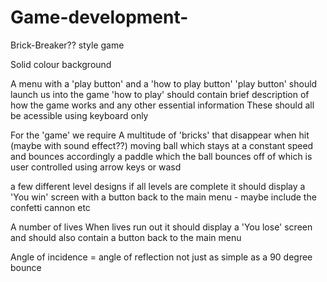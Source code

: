 # Game-development-
Brick-Breaker?? style game 
<!-- Psuedo code -->

<!-- essentials -->
Solid colour background

A menu with a 'play button' and a 'how to play button'
'play button' should launch us into the game 
'how to play' should contain brief description of how the game works and any other essential information 
These should all be acessible using keyboard only 

For the 'game' we require
A multitude of 'bricks' that disappear when hit (maybe with sound effect??)
moving ball which stays at a constant speed and bounces accordingly 
a paddle which the ball bounces off of which is user controlled using arrow keys or wasd

a few different level designs 
if all levels are complete it should display a 'You win' screen with a button back to the main menu - maybe include the confetti cannon etc

A number of lives 
When lives run out it should display a 'You lose' screen and should also contain a button back to the main menu 

<!-- Bounce physics  -->
Angle of incidence = angle of reflection 
not just as simple as a 90 degree bounce 

<!-- I really struggled with this so at one point i restarted and after doing alot of research on canvas i decided to go for that.
Due to the new time pressure i just focused on a functioning game rather tan all the UI aspects -->